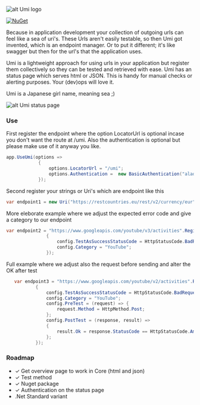 ﻿![alt Umi logo](https://raw.githubusercontent.com/CasperCBroeren/Umi/master/Umi.Core/assets/logoUmi.png)

[![NuGet](https://img.shields.io/badge/Umi.Core-v1.0.2-green.svg)](https://www.nuget.org/packages/Umi.Core/1.0.2)

Because in application development your collection of outgoing urls can feel like a sea of uri's. These Urls aren't easily testable, so then Umi got invented, which is an endpoint manager. Or to put it different; it's like swagger but then for the url's that the application uses. 

Umi is a lightweight approach for using urls in your application but register them collectively so they can be tested and retrieved with ease. Umi has an status page which serves html or JSON. This is handy for manual checks or alerting purposes.  Your (dev)ops will love it.

Umi is a Japanese girl name, meaning sea ;)

![alt Umi status page](https://raw.githubusercontent.com/CasperCBroeren/Umi/master/screenshot1.png)

### Use
First register the endpoint where the option LocatorUrl is optional incase you don't want the route at /umi. Also the authentication is optional but please make use of it anyway you like.

```csharp
app.UseUmi(options =>
            {
                options.LocatorUrl = "/umi"; 
                options.Authentication =  new BasicAuthentication("aladin", "opensesame");
            });
```

Second register your strings or Uri's which are endpoint like this

 ```csharp
 var endpoint1 = new Uri("https://restcountries.eu/rest/v2/currency/eur").RegisterAsEndpoint();
```
More eleborate example where we adjust the expected error code and give a category to our endpoint
 ```csharp
 var endpoint2 = "https://www.googleapis.com/youtube/v3/activities".RegisterAsEndpoint(config =>
                {
                    config.TestAsSuccessStatusCode = HttpStatusCode.BadRequest;
                    config.Category = "YouTube";
                });
 ```
Full example where we adjust also the request before sending and alter the OK after test
 ```csharp
    var endpoint3 = "https://www.googleapis.com/youtube/v2/activities".RegisterAsEndpoint(config =>
            {
                config.TestAsSuccessStatusCode = HttpStatusCode.BadRequest;
                config.Category = "YouTube";
                config.PreTest = (request) => {
                    request.Method = HttpMethod.Post;
                };
                config.PostTest = (response, result) =>
                {
                    result.Ok = response.StatusCode == HttpStatusCode.Ambiguous || response.StatusCode == HttpStatusCode.Continue;
                };
            });
 ```
### Roadmap
- ✓ Get overview page to work in Core (html and json)
- ✓ Test method
- ✓ Nuget package
- ✓ Authentication on the status page 
- .Net Standard variant
